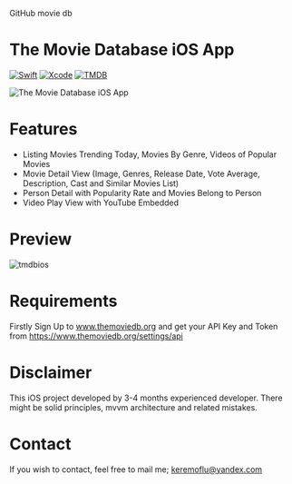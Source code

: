 GitHub movie db


# The Movie Database iOS App

[![Swift](https://img.shields.io/badge/Swift-5-FF995A?labelColor=868686&style=flat&link=https://www.swift.org/)](https://www.swift.org/)
[![Xcode](https://img.shields.io/badge/Xcode-3D8ED9?style=flat&link=https://developer.apple.com/xcode//)](https://developer.apple.com/xcode/)
[![TMDB](https://img.shields.io/badge/TMDB-API-3CC161?labelColor=868686&style=flat&link=https://www.themoviedb.org/)](https://www.themoviedb.org/)

![The Movie Database iOS App](https://github.com/keremoflu/TMDB-API-iOS-App/assets/4960295/c969ccee-9da4-4935-8a84-5186b54314c3)



# Features
* Listing Movies Trending Today, Movies By Genre, Videos of Popular Movies
* Movie Detail View (Image, Genres, Release Date, Vote Average, Description, Cast and Similar Movies List)
* Person Detail with Popularity Rate and Movies Belong to Person
* Video Play View with YouTube Embedded

# Preview
![tmdbios](https://github.com/keremoflu/TMDB-API-iOS-App/assets/4960295/f61fb063-3417-4c95-b932-261f31237918)


# Requirements
Firstly Sign Up to www.themoviedb.org and get your API Key and Token from https://www.themoviedb.org/settings/api

# Disclaimer
This iOS project developed by 3-4 months experienced developer. There might be solid principles, mvvm architecture and related mistakes.

# Contact
If you wish to contact, feel free to mail me; keremoflu@yandex.com
